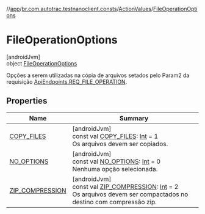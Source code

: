 //[app](../../../../index.md)/[br.com.autotrac.testnanoclient.consts](../../index.md)/[ActionValues](../index.md)/[FileOperationOptions](index.md)

# FileOperationOptions

[androidJvm]\
object [FileOperationOptions](index.md)

Opções a serem utilizadas na cópia de arquivos setados pelo Param2 da requisição [ApiEndpoints.REQ_FILE_OPERATION](../../-api-endpoints/-r-e-q_-f-i-l-e_-o-p-e-r-a-t-i-o-n.md).

## Properties

| Name | Summary |
|---|---|
| [COPY_FILES](-c-o-p-y_-f-i-l-e-s.md) | [androidJvm]<br>const val [COPY_FILES](-c-o-p-y_-f-i-l-e-s.md): [Int](https://kotlinlang.org/api/latest/jvm/stdlib/kotlin/-int/index.html) = 1<br>Os arquivos devem ser copiados. |
| [NO_OPTIONS](-n-o_-o-p-t-i-o-n-s.md) | [androidJvm]<br>const val [NO_OPTIONS](-n-o_-o-p-t-i-o-n-s.md): [Int](https://kotlinlang.org/api/latest/jvm/stdlib/kotlin/-int/index.html) = 0<br>Nenhuma opção selecionada. |
| [ZIP_COMPRESSION](-z-i-p_-c-o-m-p-r-e-s-s-i-o-n.md) | [androidJvm]<br>const val [ZIP_COMPRESSION](-z-i-p_-c-o-m-p-r-e-s-s-i-o-n.md): [Int](https://kotlinlang.org/api/latest/jvm/stdlib/kotlin/-int/index.html) = 2<br>Os arquivos devem ser compactados no destino com compressão zip. |
